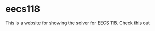 # eecs118

This is a website for showing the solver for EECS 118. Check [this](https://haixiang6123.github.io/eecs118/) out

